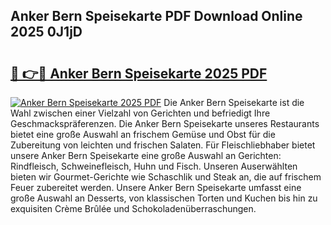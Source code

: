 ## Anker Bern Speisekarte PDF Download Online 2025 0J1jD

# <h2><a href="http://gcecad.nevu.top/?p=Anker+Bern+Speisekarte">🔗 👉🔴 Anker Bern Speisekarte 2025 PDF</a></h2>

[![Anker Bern Speisekarte 2025 PDF](https://i.imgur.com/dBaPXMq.png)](http://gcecad.nevu.top/?p=Anker+Bern+Speisekarte)
Die Anker Bern Speisekarte ist die Wahl zwischen einer Vielzahl von Gerichten und befriedigt Ihre Geschmackspräferenzen. Die Anker Bern Speisekarte unseres Restaurants bietet eine große Auswahl an frischem Gemüse und Obst für die Zubereitung von leichten und frischen Salaten. Für Fleischliebhaber bietet unsere Anker Bern Speisekarte eine große Auswahl an Gerichten: Rindfleisch, Schweinefleisch, Huhn und Fisch. Unseren Auserwählten bieten wir Gourmet-Gerichte wie Schaschlik und Steak an, die auf frischem Feuer zubereitet werden. Unsere Anker Bern Speisekarte umfasst eine große Auswahl an Desserts, von klassischen Torten und Kuchen bis hin zu exquisiten Crème Brûlée und Schokoladenüberraschungen.
